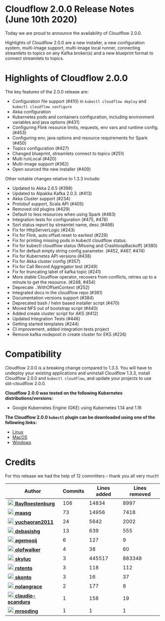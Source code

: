 # Cloudflow 2.0.0 Release Notes (June 10th 2020)

Today we are proud to announce the availability of Cloudflow 2.0.0. 

Highlights of Cloudflow 2.0.0 are a new installer, a new configuration system, multi-image support, multi-image local runner, connecting streamlets to topics on any Kafka broker(s) and a new blueprint format to connect streamlets to topics.

# Highlights of Cloudflow 2.0.0
The key features of the 2.0.0 release are:
- Configuration file support (#410) in `kubectl cloudflow deploy` and `kubectl cloudflow configure`
- Akka configuration
- Kubernetes pods and containers configuration, including environment variables and java options (#431)
- Configuring Flink resource limits, requests, env vars and runtime config. (#453)
- Configuring env, java options and resource requirements for Spark (#450)
- Topics configuration (#427)
- Changed blueprint, streamlets connect to topics (#251)
- Multi runLocal (#420)
- Multi-image support (#362)
- Open sourced the new installer (#409)

Other notable changes relative to 1.3.3 include:
- Updated to Akka 2.6.5 (#398)
- Updated to Alpakka Kafka 2.0.3. (#413)
- Akka Cluster support (#234)
- Protobuf support, Scala API (#405)
- Removed old plugins (#429)
- Default to less resources when using Spark (#483)
- Integration tests for configuration (#475, #478)
- Sort status report by streamlet name, desc (#466)
- Fix for HttpServerLogic (#243)
- Fix for Flink, auto.offset.reset to earliest (#229)
- Fix for printing missing pods in kubectl cloudflow status.
- Fix for kubectl cloudflow status (Missing and CrashloopBackoff) (#380)
- Fix for default empty string config parameter. (#452, #467, #474)
- Fix for Kubernetes API versions (#438)
- Fix for Akka cluster config (#357)
- Fix for Call Record Aggregator test (#249)
- Fix for truncating label of kafka topic (#241)
- More stable Cloudflow operator, recovers from conflicts, retries up to a minute to get the resource. (#248, #454)
- Deprecate ..WithOffsetContext (#252)
- Integrated docs in the cloudflow repo (#381)
- Documentation versions support (#384)
- Deprecated bash / helm based installer script (#470)
- Moved NFS out of bootstrap script (#440)
- Added create cluster script for AKS (#412)
- Updated Integration Tests (#446)
- Getting started templates (#244)
- CI improvement, added integration tests project
- Remove kafka nodepool in create cluster for EKS (#226)

# Compatibility
Cloudflow 2.0.0 is a breaking change compared to 1.3.3. 
You will have to undeploy your existing applications and uninstall Cloudflow 1.3.3, install Cloudflow 2.0.0 and `kubectl cloudflow`, and update your projects to use sbt-cloudflow 2.0.0.

**Cloudflow 2.0.0 was tested on the following Kubernetes distributions/versions:**

- Google Kubernetes Engine (GKE) using Kubernetes 1.14 and 1.16

**The Cloudflow 2.0.0 `kubectl` plugin can be downloaded using one of the following links:**

- [Linux](https://bintray.com/lightbend/cloudflow-cli/download_file?file_path=kubectl-cloudflow-2.0.0.456-352f6cc-linux-amd64.tar.gz)
- [MacOS](https://bintray.com/lightbend/cloudflow-cli/download_file?file_path=kubectl-cloudflow-2.0.0.456-352f6cc-darwin-amd64.tar.gz)
- [Windows](https://bintray.com/lightbend/cloudflow-cli/download_file?file_path=kubectl-cloudflow-2.0.0.456-352f6cc-windows-amd64.tar.gz)

# Credits
For this release we had the help of 12 committers – thank you all very much!

| Author | Commits | Lines added | Lines removed |
| ------ | ------- | ----------- | ------------- |
| [<img width="20" alt="RayRoestenburg" src="https://avatars1.githubusercontent.com/u/156425?v=4&amp;s=40"/> **RayRoestenburg**](https://github.com/RayRoestenburg) | 106 | 14834 | 8997 |
| [<img width="20" alt="maasg" src="https://avatars3.githubusercontent.com/u/874997?v=4&amp;s=40"/> **maasg**](https://github.com/maasg) | 73 | 14956 | 7418 |
| [<img width="20" alt="yuchaoran2011" src="https://avatars0.githubusercontent.com/u/1168769?v=4&amp;s=40"/> **yuchaoran2011**](https://github.com/yuchaoran2011) | 24 | 5642 | 2002 |
| [<img width="20" alt="debasishg" src="https://avatars3.githubusercontent.com/u/107231?v=4&amp;s=40"/> **debasishg**](https://github.com/debasishg) | 13 | 639 | 555 |
| [<img width="20" alt="agemooij" src="https://avatars2.githubusercontent.com/u/46568?v=4&amp;s=40"/> **agemooij**](https://github.com/agemooij) | 6 | 127 | 9 |
| [<img width="20" alt="olofwalker" src="https://avatars3.githubusercontent.com/u/23613882?v=4&amp;s=40"/> **olofwalker**](https://github.com/olofwalker) | 4 | 38 | 60 |
| [<img width="20" alt="skyluc" src="https://avatars0.githubusercontent.com/u/1098830?v=4&amp;s=40"/> **skyluc**](https://github.com/skyluc) | 3 | 445517 | 883348 |
| [<img width="20" alt="rstento" src="https://avatars3.githubusercontent.com/u/22889339?v=4&amp;s=40"/> **rstento**](https://github.com/rstento) | 3 | 118 | 112 |
| [<img width="20" alt="skonto" src="https://avatars1.githubusercontent.com/u/7945591?v=4&amp;s=40"/> **skonto**](https://github.com/skonto) | 3 | 16 | 37 |
| [<img width="20" alt="nolangrace" src="https://avatars2.githubusercontent.com/u/1775305?v=4&amp;s=40"/> **nolangrace**](https://github.com/nolangrace) | 2 | 177 | 8 |
| [<img width="20" alt="claudio-scandura" src="https://avatars0.githubusercontent.com/u/1486771?v=4&amp;s=40"/> **claudio-scandura**](https://github.com/claudio-scandura) | 1 | 158 | 19 |
| [<img width="20" alt="mrooding" src="https://avatars2.githubusercontent.com/u/5998869?v=4&amp;s=40"/> **mrooding**](https://github.com/mrooding) | 1 | 1 | 1 |